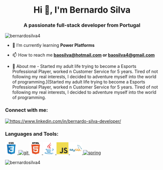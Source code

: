 <h1 align="center">Hi 👋, I'm Bernardo Silva</h1>
<h3 align="center">A passionate full-stack developer from Portugal</h3>

<p align="left"> <img src="https://komarev.com/ghpvc/?username=bernardosilva4&label=Profile%20views&color=0e75b6&style=flat" alt="bernardosilva4" /> </p>

- 🌱 I’m currently learning **Power Platforms**

- 📫 How to reach me **baosilva@hotmail.com or baosilva4@gmail.com**

- 📄 About me - Started my adult life trying to become a Esports Professional Player, worked n Customer Service for 5 years. Tired of not following my real interests, I decided to adventure myself into the world of programming.](Started my adult life trying to become a Esports Professional Player, worked n Customer Service for 5 years. Tired of not following my real interests, I decided to adventure myself into the world of programming.

<h3 align="left">Connect with me:</h3>
<p align="left">
<a href="https://linkedin.com/in/https://www.linkedin.com/in/bernardo-silva-developer/" target="blank"><img align="center" src="https://raw.githubusercontent.com/rahuldkjain/github-profile-readme-generator/master/src/images/icons/Social/linked-in-alt.svg" alt="https://www.linkedin.com/in/bernardo-silva-developer/" height="30" width="40" /></a>
</p>

<h3 align="left">Languages and Tools:</h3>
<p align="left"> <a href="https://www.w3schools.com/css/" target="_blank" rel="noreferrer"> <img src="https://raw.githubusercontent.com/devicons/devicon/master/icons/css3/css3-original-wordmark.svg" alt="css3" width="40" height="40"/> </a> <a href="https://git-scm.com/" target="_blank" rel="noreferrer"> <img src="https://www.vectorlogo.zone/logos/git-scm/git-scm-icon.svg" alt="git" width="40" height="40"/> </a> <a href="https://www.w3.org/html/" target="_blank" rel="noreferrer"> <img src="https://raw.githubusercontent.com/devicons/devicon/master/icons/html5/html5-original-wordmark.svg" alt="html5" width="40" height="40"/> </a> <a href="https://www.java.com" target="_blank" rel="noreferrer"> <img src="https://raw.githubusercontent.com/devicons/devicon/master/icons/java/java-original.svg" alt="java" width="40" height="40"/> </a> <a href="https://developer.mozilla.org/en-US/docs/Web/JavaScript" target="_blank" rel="noreferrer"> <img src="https://raw.githubusercontent.com/devicons/devicon/master/icons/javascript/javascript-original.svg" alt="javascript" width="40" height="40"/> </a> <a href="https://www.mysql.com/" target="_blank" rel="noreferrer"> <img src="https://raw.githubusercontent.com/devicons/devicon/master/icons/mysql/mysql-original-wordmark.svg" alt="mysql" width="40" height="40"/> </a> <a href="https://spring.io/" target="_blank" rel="noreferrer"> <img src="https://www.vectorlogo.zone/logos/springio/springio-icon.svg" alt="spring" width="40" height="40"/> </a> </p>

<p><img align="center" src="https://github-readme-stats.vercel.app/api/top-langs?username=bernardosilva4&show_icons=true&locale=en&layout=compact" alt="bernardosilva4" /></p>
